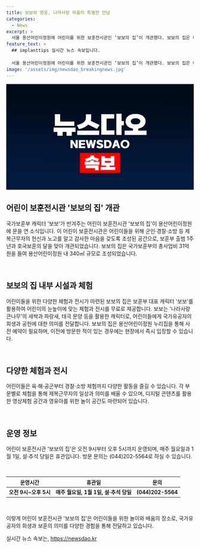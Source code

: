 ```yaml
---
title: 보보와 영웅, 나라사랑 마을의 특별한 만남
categories:
  - News
excerpt: >
  서울 용산어린이정원에 어린이를 위한 보훈전시관인 ‘보보의 집’이 개관했다. 보보의 집은 어린이들이 놀이를 통해 제복근무자의 헌신과 노고를 알고 감사한 마음을 갖도록 국가보훈부가 조성한 공간이다. 보훈부는 “호국보훈의 달을 기념하고 보훈부 출범 1년을 맞아 어린이들을 위한 보훈전시관을 개관했다”고 밝혔다. 보보의 집은 용산어린이정원 누리집을 통해 내국인은 방문 6일 전, 외국인은 방문 11일 전까지 예약해야 한다. 4면이 스크린으로 둘러싸인 영상체험 공간은 관람객들이 가장 오래 머무는 곳으로 어린이들의 호기심과 상상력을 높이면서 가족과 함께 시간을 보낼 수 있는 공간이다.
feature_text: >
  ## implanttips 실시간 뉴스 속보입니다.

  서울 용산어린이정원에 어린이를 위한 보훈전시관인 ‘보보의 집’이 개관했다. 보보의 집은 어린이들이 놀이를 통해 제복근무자의 헌신과 노고를 알고 감사한 마음을 갖도록 국가보훈부가 조성한 공간이다. 보훈부는 “호국보훈의 달을 기념하고 보훈부 출범 1년을 맞아 어린이들을 위한 보훈전시관을 개관했다”고 밝혔다. 보보의 집은 용산어린이정원 누리집을 통해 내국인은 방문 6일 전, 외국인은 방문 11일 전까지 예약해야 한다. 4면이 스크린으로 둘러싸인 영상체험 공간은 관람객들이 가장 오래 머무는 곳으로 어린이들의 호기심과 상상력을 높이면서 가족과 함께 시간을 보낼 수 있는 공간이다.
image: '/assets/img/newsdao_breakingnews.jpg'
---
```


<p><img src="/assets/img/newsdao_breakingnews.jpg" alt="implanttips 속보" /></p>

<h2 data-ke-size="size26">어린이 보훈전시관 '보보의 집' 개관</h2>

<p>국가보훈부 캐릭터 '보보'가 반겨주는 어린이 보훈전시관 '보보의 집'이 용산어린이정원에 문을 연 소식입니다. 이 어린이 보훈전시관은 어린이들을 위해 군인·경찰·소방 등 제복근무자의 헌신과 노고를 알고 감사한 마음을 갖도록 조성된 공간으로, 보훈부 출범 1주년과 호국보훈의 달을 맞아 개관되었습니다. 보보의 집은 국가보훈부의 총사업비 31억 원을 들여 용산어린이정원 내 340㎡ 규모로 조성되었습니다.</p>

<p data-ke-size="size16">&nbsp;</p>

<h2 data-ke-size="size23">보보의 집 내부 시설과 체험</h2>

<p>어린이들을 위한 다양한 체험과 전시가 마련된 보보의 집은 보훈부 대표 캐릭터 '보보'를 활용하여 어린이의 눈높이에 맞는 체험과 전시를 무료로 제공합니다. 보보는 '나라사랑 큰나무'의 새싹과 파랑새, 태극 문양 등을 활용한 캐릭터로, 어린이들에게 국가유공자의 희생과 공헌에 대한 의미를 전달합니다. 보보의 집은 용산어린이정원 누리집을 통해 사전 예약이 필요하며, 이전에 방문한 적이 있는 경우에는 현장에서 즉시 입장할 수 있습니다.</p>

<p data-ke-size="size16">&nbsp;</p>

<h2 data-ke-size="size23">다양한 체험과 전시</h2>

<p>어린이들은 육·해·공군부터 경찰·소방 체험까지 다양한 활동을 즐길 수 있습니다. 각 부문별로 체험을 통해 제복근무자의 일상과 의미를 배울 수 있으며, 디지털 콘텐츠를 활용한 영상체험 공간과 영유아를 위한 놀이 공간도 마련되어 있습니다.</p>

<p data-ke-size="size16">&nbsp;</p>

<h2 data-ke-size="size23">운영 정보</h2>

<p>어린이 보훈전시관 '보보의 집'은 오전 9시부터 오후 5시까지 운영되며, 매주 월요일과 1월 1일, 설·추석 당일은 휴관입니다. 방문 문의는 (044)202-5564로 하실 수 있습니다.</p>

<p data-ke-size="size16">&nbsp;</p>

<table>
<thead>
    <tr>
        <th>운영시간</th>
        <th>휴관일</th>
        <th>문의</th>
    </tr>
</thead>
<tbody>
    <tr>
        <td style="text-align: center; height: 17px;"><b>오전 9시~오후 5시</b></td>
        <td style="text-align: center; height: 17px;"><b>매주 월요일, 1월 1일, 설·추석 당일</b></td>
        <td style="text-align: center; height: 17px;"><b>(044)202-5564</b></td>
    </tr>
</tbody>
</table>

<p data-ke-size="size16">&nbsp;</p>

<p>이렇게 어린이 보훈전시관 '보보의 집'은 어린이들을 위한 놀이와 배움의 장소로, 국가유공자의 희생과 보훈의 의미를 다양한 경험을 통해 전달하고 있습니다.</p>
실시간 뉴스 속보는, <a href="https://newsdao.kr" rel="dofollow">https://newsdao.kr</a>


